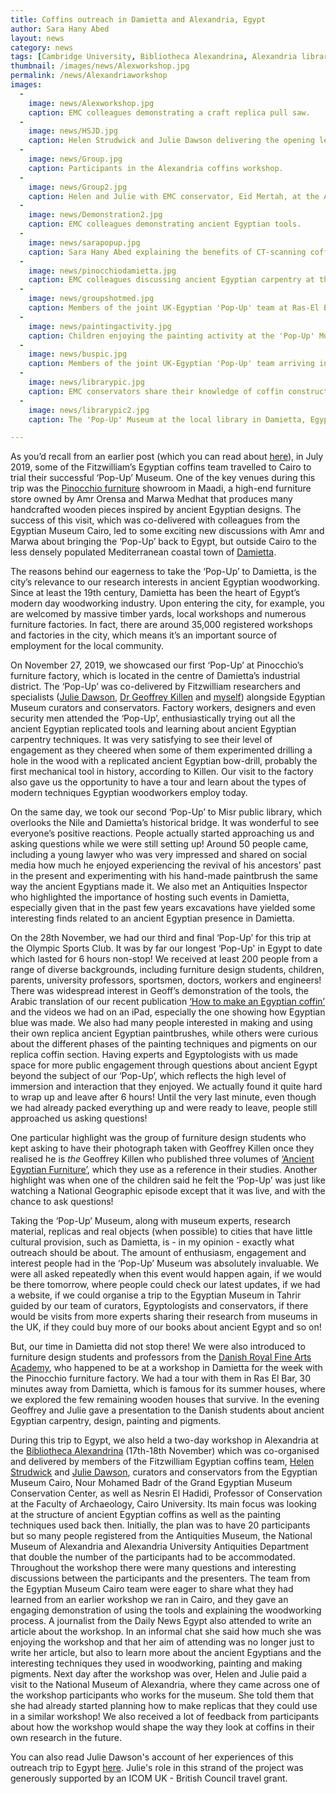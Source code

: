 ```yaml
---
title: Coffins outreach in Damietta and Alexandria, Egypt
author: Sara Hany Abed
layout: news
category: news
tags: [Cambridge University, Bibliotheca Alexandrina, Alexandria library, Egyptian Museum Cairo, coffins workshop, ancient Egypt, understanding ancient Egyptian coffins]
thumbnail: /images/news/Alexworkshop.jpg
permalink: /news/Alexandriaworkshop
images:
  -
    image: news/Alexworkshop.jpg
    caption: EMC colleagues demonstrating a craft replica pull saw.
  -
    image: news/HSJD.jpg
    caption: Helen Strudwick and Julie Dawson delivering the opening lecture for the workshop.
  -
    image: news/Group.jpg
    caption: Participants in the Alexandria coffins workshop.
  -
    image: news/Group2.jpg
    caption: Helen and Julie with EMC conservator, Eid Mertah, at the Alexandria workshop.
  -
    image: news/Demonstration2.jpg
    caption: EMC colleagues demonstrating ancient Egyptian tools.
  -
    image: news/sarapopup.jpg
    caption: Sara Hany Abed explaining the benefits of CT-scanning coffins to children in Damietta.
  -
    image: news/pinocchiodamietta.jpg
    caption: EMC colleagues discussing ancient Egyptian carpentry at the Pinocchio furniture factory.
  -
    image: news/groupshotmed.jpg
    caption: Members of the joint UK-Egyptian 'Pop-Up' team at Ras-El Barr near Damietta.
  -
    image: news/paintingactivity.jpg
    caption: Children enjoying the painting activity at the 'Pop-Up' Museum in Damietta.
  -
    image: news/buspic.jpg
    caption: Members of the joint UK-Egyptian 'Pop-Up' team arriving in Damietta.
  -
    image: news/librarypic.jpg
    caption: EMC conservators share their knowledge of coffin construction at the 'Pop-Up' Museum in Damietta.
  -
    image: news/librarypic2.jpg
    caption: The 'Pop-Up' Museum at the local library in Damietta, Egypt.

---
```

As you’d recall from an earlier post (which you can read about [here](https://egyptiancoffins.org/news/popupmuseum)), in July 2019, some of the Fitzwilliam’s Egyptian coffins team travelled to Cairo to trial their successful ‘Pop-Up’ Museum. One of the key venues during this trip was the [Pinocchio furniture](https://pinocchio-furniture.com) showroom in Maadi, a high-end furniture store owned by Amr Orensa and Marwa Medhat that produces many handcrafted wooden pieces inspired by ancient Egyptian designs. The success of this visit, which was co-delivered with colleagues from the Egyptian Museum Cairo, led to some exciting new discussions with Amr and Marwa about bringing the ‘Pop-Up’ back to Egypt, but outside Cairo to the less densely populated Mediterranean coastal town of [Damietta](https://en.wikipedia.org/wiki/Damietta).

The reasons behind our eagerness to take the ‘Pop-Up’ to Damietta, is the city’s relevance to our research interests in ancient Egyptian woodworking. Since at least the 19th century, Damietta has been the heart of Egypt’s modern day woodworking industry. Upon entering the city, for example, you are welcomed by massive timber yards, local workshops and numerous furniture factories. In fact, there are around 35,000 registered workshops and factories in the city, which means it’s an important source of employment for the local community.

On November 27, 2019, we showcased our first ‘Pop-Up’ at Pinocchio’s furniture factory, which is located in the centre of Damietta’s industrial district. The ‘Pop-Up’ was co-delivered by Fitzwilliam researchers and specialists ([Julie Dawson](https://egyptiancoffins.org/team/julie-dawson/), [Dr Geoffrey Killen](https://egyptiancoffins.org/team/geoff-killen/) and [myself](https://egyptiancoffins.org/team/sara-hany-abed/)) alongside Egyptian Museum curators and conservators. Factory workers, designers and even security men attended the ‘Pop-Up’, enthusiastically trying out all the ancient Egyptian replicated tools and learning about ancient Egyptian carpentry techniques. It was very satisfying to see their level of engagement as they cheered when some of them experimented drilling a hole in the wood with a replicated ancient Egyptian bow-drill, probably the first mechanical tool in history, according to Killen. Our visit to the factory also gave us the opportunity to have a tour and learn about the types of modern techniques Egyptian woodworkers employ today.

On the same day, we took our second ‘Pop-Up’ to Misr public library, which overlooks the Nile and Damietta’s historical bridge. It was wonderful to see everyone’s positive reactions. People actually started approaching us and asking questions while we were still setting up! Around 50 people came, including a young lawyer who was very impressed and shared on social media how much he enjoyed experiencing the revival of his ancestors’ past in the present and experimenting with his hand-made paintbrush the same way the ancient Egyptians made it.  We also met an Antiquities Inspector who highlighted the importance of hosting such events in Damietta, especially given that in the past few years excavations have yielded some interesting finds related to an ancient Egyptian presence in Damietta.

On the 28th November, we had our third and final ‘Pop-Up’ for this trip at the Olympic Sports Club. It was by far our longest ‘Pop-Up' in Egypt to date which lasted for 6 hours non-stop! We received at least 200 people from a range of diverse backgrounds, including furniture design students, children, parents, university professors, sportsmen, doctors, workers and engineers! There was widespread interest in Geoff’s demonstration of the tools, the Arabic translation of our recent publication [‘How to make an Egyptian coffin’](https://egyptiancoffins.org/news/how-to-make-an-egyptian-coffin) and the videos we had on an iPad, especially the one showing how Egyptian blue was made. We also had many people interested in making and using their own replica ancient Egyptian paintbrushes, while others were curious about the different phases of the painting techniques and pigments on our replica coffin section. Having experts and Egyptologists with us made space for more public engagement through questions about ancient Egypt beyond the subject of our ‘Pop-Up’, which reflects the high level of immersion and interaction that they enjoyed.  We actually found it quite hard to wrap up and leave after 6 hours! Until the very last minute, even though we had already packed everything up and were ready to leave, people still approached us asking questions!

One particular highlight was the group of furniture design students who kept asking to have their photograph taken with Geoffrey Killen once they realised he is *the* Geoffrey Killen who published three volumes of [‘Ancient Egyptian Furniture’](https://www.bookdepository.com/Ancient-Egyptian-Furniture-I-Geoffrey-Killen/9781785704819), which they use as a reference in their studies. Another highlight was when one of the children said he felt the ‘Pop-Up’ was just like watching a National Geographic episode except that it was live, and with the chance to ask questions!

Taking the ‘Pop-Up’ Museum, along with museum experts, research material, replicas and real objects (when possible) to cities that have little cultural provision, such as Damietta, is - in my opinion - exactly what outreach should be about. The amount of enthusiasm, engagement and interest people had in the ‘Pop-Up’ Museum was absolutely invaluable. We were all asked repeatedly when this event would happen again, if we would be there tomorrow, where people could check our latest updates, if we had a website, if we could organise a trip to the Egyptian Museum in Tahrir guided by our team of curators, Egyptologists and conservators, if there would be visits from more experts sharing their research from museums in the UK, if they could buy more of our books about ancient Egypt and so on!

But, our time in Damietta did not stop there! We were also introduced to furniture design students and professors from the [Danish Royal Fine Arts Academy](https://royaldanishacademy.com), who happened to be at a workshop in Damietta for the week with the Pinocchio furniture factory. We had a tour with them in Ras El Bar, 30 minutes away from Damietta, which is famous for its summer houses, where we explored the few remaining wooden houses that survive. In the evening Geoffrey and Julie gave a presentation to the Danish students about ancient Egyptian carpentry, design, painting and pigments.

During this trip to Egypt, we also held a two-day workshop in Alexandria at the [Bibliotheca Alexandrina](https://www.bibalex.org/en/default) (17th-18th November) which was co-organised and delivered by members of the Fitzwilliam Egyptian coffins team, [Helen Strudwick](https://egyptiancoffins.org/team/helen-strudwick/) and [Julie Dawson](https://egyptiancoffins.org/team/julie-dawson/), curators and conservators from the Egyptian Museum Cairo, Nour Mohamed Badr of the Grand Egyptian Museum Conservation Center, as well as Nesrin El Hadidi, Professor of Conservation at the Faculty of Archaeology, Cairo University. Its main focus was looking at the structure of ancient Egyptian coffins as well as the painting techniques used back then. Initially, the plan was to have 20 participants but so many people registered from the Antiquities Museum, the National Museum of Alexandria and Alexandria University Antiquities Department that double the number of the participants had to be accommodated. Throughout the workshop there were many questions and interesting discussions between the participants and the presenters. The team from the Egyptian Museum Cairo team were eager to share what they had learned from an earlier workshop we ran in Cairo, and they gave an engaging demonstration of using the tools and explaining the woodworking process. A journalist from the Daily News Egypt also attended to write an article about the workshop. In an informal chat she said how much she was enjoying the workshop and that her aim of attending was no longer just to write her article, but also to learn more about the ancient Egyptians and the interesting techniques they used in woodworking, painting and making pigments. Next day after the workshop was over, Helen and Julie paid a visit to the National Museum of Alexandria, where they came across one of the workshop participants who works for the museum. She told them that she had already started planning how to make replicas that they could use in a similar workshop! We also received a lot of feedback from participants about how the workshop would shape the way they look at coffins in their own research in the future.

You can also read Julie Dawson's account of her experiences of this outreach trip to Egypt 
[here](https://uk.icom.museum/resource/fitzwilliam-museum-travels-to-egypt-with-icom-uk-british-council-travel-grant/). Julie's role in this strand of the project was generously supported by an ICOM UK - British Council travel grant.
